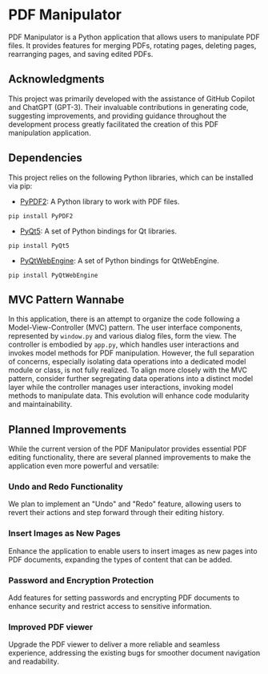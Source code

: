 # PDF Manipulator

PDF Manipulator is a Python application that allows users to manipulate PDF files. It provides features for merging PDFs, rotating pages, deleting pages, rearranging pages, and saving edited PDFs.

## Acknowledgments

This project was primarily developed with the assistance of GitHub Copilot and ChatGPT (GPT-3). Their invaluable contributions in generating code, suggesting improvements, and providing guidance throughout the development process greatly facilitated the creation of this PDF manipulation application.


## Dependencies

This project relies on the following Python libraries, which can be installed via pip:

- [PyPDF2](https://github.com/mstamy2/PyPDF2): A Python library to work with PDF files.
```
pip install PyPDF2
```

- [PyQt5](https://pypi.org/project/PyQt5/): A set of Python bindings for Qt libraries.
```
pip install PyQt5
```

- [PyQtWebEngine](https://pypi.org/project/PyQtWebEngine/): A set of Python bindings for QtWebEngine.
```
pip install PyQtWebEngine
```


## MVC Pattern Wannabe

In this application, there is an attempt to organize the code following a Model-View-Controller (MVC) pattern. The user interface components, represented by `window.py` and various dialog files, form the view. The controller is embodied by `app.py`, which handles user interactions and invokes model methods for PDF manipulation. However, the full separation of concerns, especially isolating data operations into a dedicated model module or class, is not fully realized. To align more closely with the MVC pattern, consider further segregating data operations into a distinct model layer while the controller manages user interactions, invoking model methods to manipulate data. This evolution will enhance code modularity and maintainability.

## Planned Improvements

While the current version of the PDF Manipulator provides essential PDF editing functionality, there are several planned improvements to make the application even more powerful and versatile:

### Undo and Redo Functionality

We plan to implement an "Undo" and "Redo" feature, allowing users to revert their actions and step forward through their editing history.

### Insert Images as New Pages

Enhance the application to enable users to insert images as new pages into PDF documents, expanding the types of content that can be added.

### Password and Encryption Protection

Add features for setting passwords and encrypting PDF documents to enhance security and restrict access to sensitive information.

### Improved PDF viewer

Upgrade the PDF viewer to deliver a more reliable and seamless experience, addressing the existing bugs for smoother document navigation and readability.
